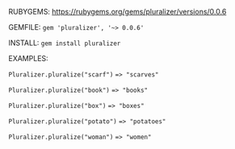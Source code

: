 RUBYGEMS:
https://rubygems.org/gems/pluralizer/versions/0.0.6

GEMFILE:
`gem 'pluralizer', '~> 0.0.6'`

INSTALL:
`gem install pluralizer`

EXAMPLES:

`Pluralizer.pluralize("scarf")`
`=> "scarves"`

`Pluralizer.pluralize("book")`
`=> "books"`

`Pluralizer.pluralize("box")`
`=> "boxes"`

`Pluralizer.pluralize("potato")`
`=> "potatoes"`

`Pluralizer.pluralize("woman")`
`=> "women"`
